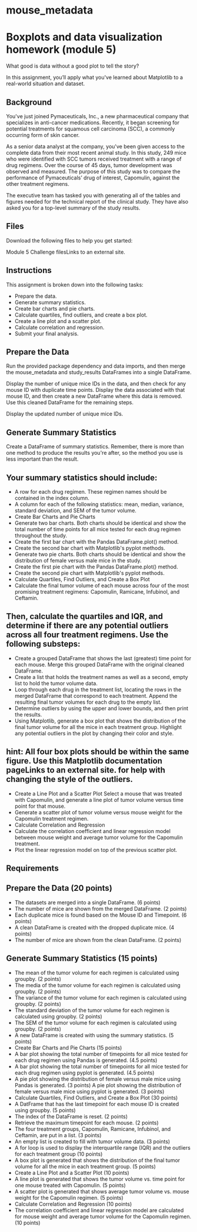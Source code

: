 # mouse_metadata
# Boxplots and data visualization homework (module 5) 

What good is data without a good plot to tell the story?

In this assignment, you’ll apply what you've learned about Matplotlib to a real-world situation and dataset.

## Background
You've just joined Pymaceuticals, Inc., a new pharmaceutical company that specializes in anti-cancer medications. Recently, it began screening for potential treatments for squamous cell carcinoma (SCC), a commonly occurring form of skin cancer.

As a senior data analyst at the company, you've been given access to the complete data from their most recent animal study. In this study, 249 mice who were identified with SCC tumors received treatment with a range of drug regimens. Over the course of 45 days, tumor development was observed and measured. The purpose of this study was to compare the performance of Pymaceuticals’ drug of interest, Capomulin, against the other treatment regimens.

The executive team has tasked you with generating all of the tables and figures needed for the technical report of the clinical study. They have also asked you for a top-level summary of the study results.

## Files
Download the following files to help you get started:

Module 5 Challenge filesLinks to an external site.

## Instructions
This assignment is broken down into the following tasks:
- Prepare the data.
- Generate summary statistics.
- Create bar charts and pie charts.
- Calculate quartiles, find outliers, and create a box plot.
- Create a line plot and a scatter plot.
- Calculate correlation and regression.
- Submit your final analysis.

## Prepare the Data
Run the provided package dependency and data imports, and then merge the mouse_metadata and study_results DataFrames into a single DataFrame.

Display the number of unique mice IDs in the data, and then check for any mouse ID with duplicate time points. Display the data associated with that mouse ID, and then create a new DataFrame where this data is removed. Use this cleaned DataFrame for the remaining steps.

Display the updated number of unique mice IDs.

## Generate Summary Statistics
Create a DataFrame of summary statistics. Remember, there is more than one method to produce the results you're after, so the method you use is less important than the result.

## Your summary statistics should include:
- A row for each drug regimen. These regimen names should be contained in the index column.
- A column for each of the following statistics: mean, median, variance, standard deviation, and SEM of the tumor volume.
- Create Bar Charts and Pie Charts
- Generate two bar charts. Both charts should be identical and show the total number of time points for all mice tested for each drug regimen throughout the study.
- Create the first bar chart with the Pandas DataFrame.plot() method.
- Create the second bar chart with Matplotlib's pyplot methods.
- Generate two pie charts. Both charts should be identical and show the distribution of female versus male mice in the study.
- Create the first pie chart with the Pandas DataFrame.plot() method.
- Create the second pie chart with Matplotlib's pyplot methods.
- Calculate Quartiles, Find Outliers, and Create a Box Plot
- Calculate the final tumor volume of each mouse across four of the most promising treatment regimens: Capomulin, Ramicane, Infubinol, and Ceftamin. 

## Then, calculate the quartiles and IQR, and determine if there are any potential outliers across all four treatment regimens. Use the following substeps:
- Create a grouped DataFrame that shows the last (greatest) time point for each mouse. Merge this grouped DataFrame with the original cleaned DataFrame.
- Create a list that holds the treatment names as well as a second, empty list to hold the tumor volume data.
- Loop through each drug in the treatment list, locating the rows in the merged DataFrame that correspond to each treatment. Append the resulting final tumor volumes for each drug to the empty list.
- Determine outliers by using the upper and lower bounds, and then print the results.
- Using Matplotlib, generate a box plot that shows the distribution of the final tumor volume for all the mice in each treatment group. Highlight any potential outliers in the plot by changing their color and style.

## hint: All four box plots should be within the same figure. Use this Matplotlib documentation pageLinks to an external site. for help with changing the style of the outliers.

- Create a Line Plot and a Scatter Plot
Select a mouse that was treated with Capomulin, and generate a line plot of tumor volume versus time point for that mouse.
- Generate a scatter plot of tumor volume versus mouse weight for the Capomulin treatment regimen.
- Calculate Correlation and Regression
- Calculate the correlation coefficient and linear regression model between mouse weight and average tumor volume for the Capomulin treatment.
- Plot the linear regression model on top of the previous scatter plot.

## Requirements
## Prepare the Data (20 points)
- The datasets are merged into a single DataFrame. (6 points)
- The number of mice are shown from the merged DataFrame. (2 points)
- Each duplicate mice is found based on the Mouse ID and Timepoint. (6 points)
- A clean DataFrame is created with the dropped duplicate mice. (4 points)
- The number of mice are shown from the clean DataFrame. (2 points)

## Generate Summary Statistics (15 points)
- The mean of the tumor volume for each regimen is calculated using groupby. (2 points)
- The media of the tumor volume for each regimen is calculated using groupby. (2 points)
- The variance of the tumor volume for each regimen is calculated using groupby. (2 points)
- The standard deviation of the tumor volume for each regimen is calculated using groupby. (2 points)
- The SEM of the tumor volume for each regimen is calculated using groupby. (2 points)
- A new DataFrame is created with using the summary statistics. (5 points)
- Create Bar Charts and Pie Charts (15 points)
- A bar plot showing the total number of timepoints for all mice tested for each drug regimen using Pandas is generated. (4.5 points)
- A bar plot showing the total number of timepoints for all mice tested for each drug regimen using pyplot is generated. (4.5 points)
- A pie plot showing the distribution of female versus male mice using Pandas is generated. (3 points)
A pie plot showing the distribution of female versus male mice using pyplot is generated. (3 points)
- Calculate Quartiles, Find Outliers, and Create a Box Plot (30 points)
- A DatFrame that has the last timepoint for each mouse ID is created using groupby. (5 points)
- The index of the DataFrame is reset. (2 points)
- Retrieve the maximum timepoint for each mouse. (2 points)
- The four treatment groups, Capomulin, Ramicane, Infubinol, and Ceftamin, are put in a list. (3 points)
- An empty list is created to fill with tumor volume data. (3 points)
- A for loop is used to display the interquartile range (IQR) and the outliers for each treatment group (10 points)
- A box plot is generated that shows the distribution of the final tumor volume for all the mice in each treatment group. (5 points)
- Create a Line Plot and a Scatter Plot (10 points)
- A line plot is generated that shows the tumor volume vs. time point for one mouse treated with Capomulin. (5 points)
- A scatter plot is generated that shows average tumor volume vs. mouse weight for the Capomulin regimen. (5 points)
- Calculate Correlation and Regression (10 points)
- The correlation coefficient and linear regression model are calculated for mouse weight and average tumor volume for the Capomulin regimen. (10 points)
